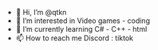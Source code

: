 - 👋 Hi, I’m @qtkn
- 👀 I’m interested in Video games - coding
- 🌱 I’m currently learning C# - C++ - html
- 📫 How to reach me Discord : tiktok

<!---
qtkn/qtkn is a ✨ special ✨ repository because its `README.md` (this file) appears on your GitHub profile.
You can click the Preview link to take a look at your changes.
--->
